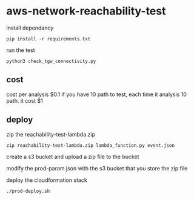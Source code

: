 # aws-network-reachability-test




install dependancy
```
pip install -r requirements.txt
```

run the test
```
python3 check_tgw_connectivity.py
```


## cost

cost per analysis $0.1
if you have 10 path to test, each time it analysis 10 path. it cost $1


## deploy

zip the reachability-test-lambda.zip
```
zip reachability-test-lambda.zip lambda_function.py event.json
```

create a s3 bucket and upload a zip file to the bucket

modify the prod-param.json with the s3 bucket that you store the zip file

deploy the cloudformation stack
```
./prod-deploy.sh
```
